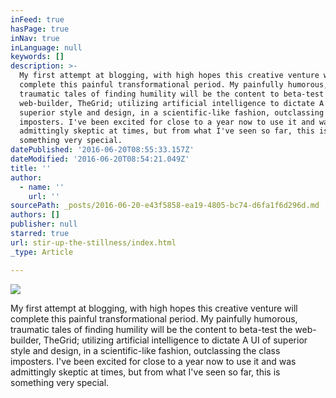 ```yaml
---
inFeed: true
hasPage: true
inNav: true
inLanguage: null
keywords: []
description: >-
  My first attempt at blogging, with high hopes this creative venture will
  complete this painful transformational period. My painfully humorous,
  traumatic tales of finding humility will be the content to beta-test the
  web-builder, TheGrid; utilizing artificial intelligence to dictate A UI of
  superior style and design, in a scientific-like fashion, outclassing the class
  imposters. I've been excited for close to a year now to use it and was
  admittingly skeptic at times, but from what I've seen so far, this is
  something very special.
datePublished: '2016-06-20T08:55:33.157Z'
dateModified: '2016-06-20T08:54:21.049Z'
title: ''
author:
  - name: ''
    url: ''
sourcePath: _posts/2016-06-20-e43f5858-ea19-4805-bc74-d6fa1f6d296d.md
authors: []
publisher: null
starred: true
url: stir-up-the-stillness/index.html
_type: Article

---
```

![](https://the-grid-user-content.s3-us-west-2.amazonaws.com/00ce6b7c-9c2b-44df-8464-4c2461bb0aa1.gif)

My first attempt at blogging, with high hopes this creative venture will complete this painful transformational period. My painfully humorous, traumatic tales of finding humility will be the content to beta-test the web-builder, TheGrid; utilizing artificial intelligence to dictate A UI of superior style and design, in a scientific-like fashion, outclassing the class imposters. I've been excited for close to a year now to use it and was admittingly skeptic at times, but from what I've seen so far, this is something very special.
